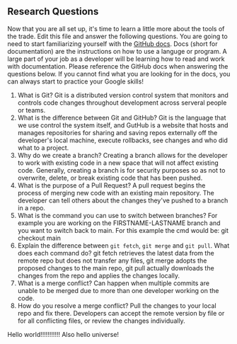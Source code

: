 ## Research Questions 

Now that you are all set up, it's time to learn a little more about the tools of the trade. Edit this file and answer the following questions. You are going to need to start familiarizing yourself with the [GitHub docs](https://docs.github.com/en). Docs (short for documentation) are the instructions on how to use a languge or program. A large part of your job as a developer will be learning how to read and work with documentation. Please reference the GitHub docs when answering the questions below. If you cannot find what you are looking for in the docs, you can always start to practice your Google skills!

1. What is Git?
    Git is a distributed version control system that monitors and controls code changes throughout development across serveral people or teams.
2. What is the difference between Git and GitHub?
    Git is the language that we use control the system itself, and GutHub is a website that hosts and manages repositories for sharing and saving repos externally off the developer's local machine, execute rollbacks, see changes and who did what to a project.
3. Why do we create a branch?
    Creating a branch allows for the developer to work with existing code in a new space that will not affect existing code. Generally, creating a branch is for security purposes so as not to overwrite, delete, or break existing code that has been pushed.
4. What is the purpose of a Pull Request?
    A pull request begins the process of merging new code with an existing main repository. The developer can tell others about the changes they've pushed to a branch in a repo.
5. What is the command you can use to switch between branches? For example you are working on the FIRSTNAME-LASTNAME branch and you want to switch back to main.
    For this example the cmd would be: git checkout main
6. Explain the difference between `git fetch`, `git merge` and `git pull`. What does each command do?
    git fetch retrieves the latest data from the remote repo but does not transfer any files, git merge adopts the proposed changes to the main repo, git pull actually downloads the changes from the repo and applies the changes locally.
7. What is a merge conflict?
    Can happen when multiple commits are unable to be merged due to more than one developer working on the code. 
8. How do you resolve a merge conflict?
    Pull the changes to your local repo and fix there. Developers can accept the remote version by file or for all conflicting files, or review the changes individually.


Hello world!!!!!!!!!!!
Also hello universe!